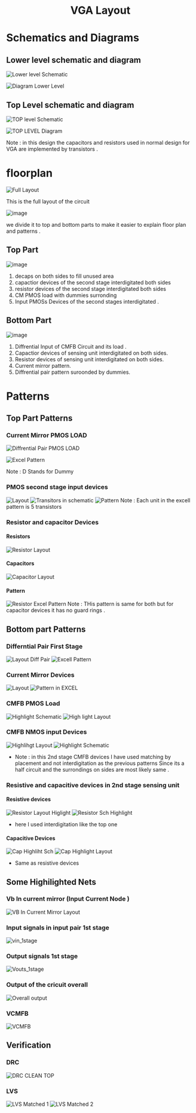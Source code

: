 <div align="center">
  <h1>VGA Layout</h1>
</div>

# Schematics and Diagrams 

## Lower level schematic and diagram

![Lower level Schematic](https://github.com/MohamedNabil95/CC_VGA_LAYOUT1/assets/90795738/b2a7c521-f9b9-473a-8ad1-f1578e649649)


![Diagram Lower Level](https://github.com/MohamedNabil95/CC_VGA_LAYOUT1/assets/90795738/a563563b-00ae-4ff7-8852-d3032aa18633)


## Top Level schematic and diagram

![TOP level Schematic](https://github.com/MohamedNabil95/CC_VGA_LAYOUT1/assets/90795738/3ee6393a-ced0-4402-b2bf-b252bc2a40e8)

![TOP LEVEL Diagram](https://github.com/MohamedNabil95/CC_VGA_LAYOUT1/assets/90795738/04bb9004-a9fc-4539-be38-bbdc4e12ea8c)

Note : in this design the capacitors and resistors used in normal design for VGA are implemented by transistors .

# floorplan

![Full Layout](https://github.com/MohamedNabil95/CC_VGA_LAYOUT1/assets/90795738/5a3539a0-c179-4e0d-9b2d-7c06de349ad4)

This is the full layout of the circuit 

![image](https://github.com/MohamedNabil95/CC_VGA_LAYOUT1/assets/90795738/0173c1f1-61a3-4f8b-ace3-bdbf8187ba83)

we divide it to top and bottom parts to make it easier to explain floor plan and patterns .

## Top Part

![image](https://github.com/MohamedNabil95/CC_VGA_LAYOUT1/assets/90795738/4f81b6ae-af33-41ef-8347-8fcae3ae45d5)

 
1. decaps on both sides to fill unused area
2. capactior devices of the second stage interdigitated both sides
3. resistor devices of the second stage interdigitated both sides
4. CM PMOS load with dummies surronding
5. Input PMOSs Devices of the second stages interdigitated .

## Bottom Part

![image](https://github.com/MohamedNabil95/CC_VGA_LAYOUT1/assets/90795738/ceb8795c-0e2a-4215-bae0-e9c2eff843cc)

1.	Diffrential Input of CMFB Circuit and its load .
2.	Capactior devices of sensing unit interdigitated on both sides.
3.	Resistor devices of sensing unit interdigitated on both sides.
4.	Current mirror pattern.
5.	Diffrential pair pattern suroonded by dummies.

# Patterns 

## Top Part Patterns

### Current Mirror PMOS LOAD
![Diffrential Pair PMOS LOAD](https://github.com/MohamedNabil95/CC_VGA_Layout/assets/90795738/e0d1346b-d641-4ec1-ac79-c714d130fdc0)

 

![Excel Pattern](https://github.com/MohamedNabil95/CC_VGA_Layout/assets/90795738/0b99a2b3-0022-4cd1-9afe-17aab47e48e8)

Note : D Stands for Dummy 

### PMOS second stage input devices 
![Layout](https://github.com/MohamedNabil95/CC_VGA_Layout/assets/90795738/fa46fc2c-9652-46c9-96d2-760d9575ee0f)
![Transitors in schematic](https://github.com/MohamedNabil95/CC_VGA_Layout/assets/90795738/f25a6c61-73e1-4618-a493-95bab58446d0)
![Pattern](https://github.com/MohamedNabil95/CC_VGA_Layout/assets/90795738/ff716802-032d-4be1-b52b-f2382b603380)
Note : Each unit in the excell pattern is 5 transistors 

### Resistor and capacitor Devices 
#### Resistors 
![Resistor Layout](https://github.com/MohamedNabil95/CC_VGA_Layout/assets/90795738/2fb3770a-b42e-4558-946f-56b049bf8164)
#### Capacitors
![Capacitor Layout](https://github.com/MohamedNabil95/CC_VGA_Layout/assets/90795738/dc224482-3edc-4a58-8cd1-5fc5e0da6904)
#### Pattern
![Resistor Excel Pattern](https://github.com/MohamedNabil95/CC_VGA_Layout/assets/90795738/d80eca8d-f5e5-47e3-aab3-170a05e4811c)
Note : THis pattern is same for both but for capacitor devices it has no guard rings .

## Bottom part Patterns 
### Differntial Pair First Stage
![Layout Diff Pair](https://github.com/MohamedNabil95/CC_VGA_Layout/assets/90795738/590feff4-0253-4cb0-8469-047307411e62)
![Excell Pattern](https://github.com/MohamedNabil95/CC_VGA_Layout/assets/90795738/1d687197-f623-4f37-8ac9-a0babe671b49)

### Current Mirror Devices
![Layout](https://github.com/MohamedNabil95/CC_VGA_Layout/assets/90795738/ff4a2a74-c1e9-41cb-ad32-8d429469b7ec)
![Pattern in EXCEL](https://github.com/MohamedNabil95/CC_VGA_Layout/assets/90795738/3c0567b5-05a4-4edd-9713-833ad6341d03)

### CMFB PMOS Load
![Highlight Schematic](https://github.com/MohamedNabil95/CC_VGA_Layout/assets/90795738/6406045e-d6d9-4f05-9e39-2f31d6eb0944)
![High light Layout](https://github.com/MohamedNabil95/CC_VGA_Layout/assets/90795738/fb91283c-846a-4ef7-9aaa-d00cad5301d5)

### CMFB NMOS input Devices
![Highlihgt Layout](https://github.com/MohamedNabil95/CC_VGA_Layout/assets/90795738/dcf87f28-6d2b-48cf-b425-13f7640ef9b7)
![Highlight Schematic](https://github.com/MohamedNabil95/CC_VGA_Layout/assets/90795738/5bad59d5-e55e-4c6d-9642-d4a4ebfd0795)

* Note : in this 2nd stage CMFB devices I have used matching by placement and not interdigitation as the previous patterns 
Since its a half circuit and the surrondings on sides are most likely same .

### Resistive and capacitive devices in 2nd stage sensing unit
#### Resistive devices 

![Resistor Layout Higlight](https://github.com/MohamedNabil95/CC_VGA_Layout/assets/90795738/86121612-97bd-4ca1-a88b-27e685fbe47b)
![Resistor Sch Highlight](https://github.com/MohamedNabil95/CC_VGA_Layout/assets/90795738/e8b533b1-fb00-4f45-b239-fdd20855d139)

* here I used interdigitation like the top one
#### Capacitive Devices 

![Cap Highliht Sch](https://github.com/MohamedNabil95/CC_VGA_Layout/assets/90795738/95be7e58-cf6a-4c25-b6a6-c8de24c1246c)
![Cap Highlight Layout](https://github.com/MohamedNabil95/CC_VGA_Layout/assets/90795738/c6de5004-8ea5-45e2-8f22-97af8b98536f)

* Same as resistive devices

## Some Highilighted Nets 

### Vb In current mirror (Input Current Node )
![VB In Current Mirror Layout](https://github.com/MohamedNabil95/CC_VGA_Layout/assets/90795738/66dc831a-2640-470b-a516-33a4cc4076f3)

### Input signals in input pair 1st stage
![vin_1stage](https://github.com/MohamedNabil95/CC_VGA_Layout/assets/90795738/c37745d1-cb61-41f9-8dec-8b1dd2f2b1bd)

### Output signals 1st stage
![Vouts_1stage](https://github.com/MohamedNabil95/CC_VGA_Layout/assets/90795738/cf965d5e-e277-41e6-918f-13c5857491ef)

### Output of the cricuit overall
![Overall output](https://github.com/MohamedNabil95/CC_VGA_Layout/assets/90795738/e98e9391-ef6b-4cf0-a760-f142d7e4bf63)

### VCMFB
![VCMFB](https://github.com/MohamedNabil95/CC_VGA_Layout/assets/90795738/71899644-feef-44da-82a4-0daadb06b498)

## Verification 
### DRC
![DRC CLEAN TOP](https://github.com/MohamedNabil95/CC_VGA_Layout/assets/90795738/1b7d96ab-05f8-4155-8685-f47f85d05d7b)

### LVS 
![LVS Matched 1](https://github.com/MohamedNabil95/CC_VGA_Layout/assets/90795738/8653226b-e771-4f97-aff6-ebb2cee3a187)
![LVS Matched 2](https://github.com/MohamedNabil95/CC_VGA_Layout/assets/90795738/ad1cab5b-9df3-44d9-b2c1-1f07cf29cf3e)
